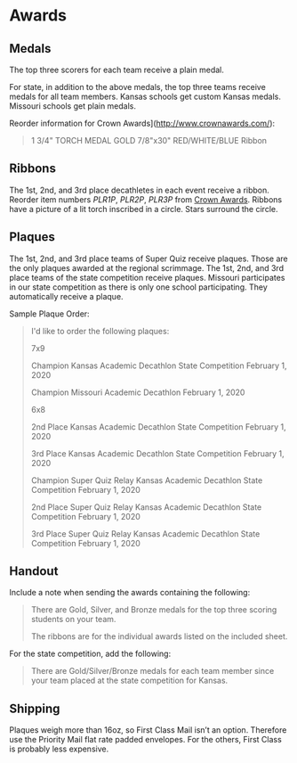 # Awards

## Medals

The top three scorers for each team receive a plain medal.

For state, in addition to the above medals, the top three teams receive medals for all team members.
Kansas schools get custom Kansas medals.
Missouri schools get plain medals.

Reorder information for Crown Awards](<http://www.crownawards.com/>):
> 1 3/4" TORCH MEDAL GOLD
> 7/8"x30" RED/WHITE/BLUE Ribbon

## Ribbons

The 1st, 2nd, and 3rd place decathletes in each event receive a ribbon.
Reorder item numbers *PLR1P*, *PLR2P*, *PLR3P* from [Crown Awards](<http://www.crownawards.com/>).
Ribbons have a picture of a lit torch inscribed in a circle.
Stars surround the circle.

## Plaques

The 1st, 2nd, and 3rd place teams of Super Quiz receive plaques. Those are the only plaques awarded at the regional scrimmage.
The 1st, 2nd, and 3rd place teams of the state competition receive plaques.
Missouri participates in our state competition as there is only one school participating. They automatically receive a plaque.

Sample Plaque Order:

> I'd like to order the following plaques:
>
> 7x9
>
> Champion
> Kansas Academic Decathlon
> State Competition
> February 1, 2020
>
> Champion
> Missouri Academic Decathlon
> February 1, 2020
>
> 6x8
>
> 2nd Place
> Kansas Academic Decathlon
> State Competition
> February 1, 2020
>
> 3rd Place
> Kansas Academic Decathlon
> State Competition
> February 1, 2020
>
> Champion
> Super Quiz Relay
> Kansas Academic Decathlon
> State Competition
> February 1, 2020
>
> 2nd Place
> Super Quiz Relay
> Kansas Academic Decathlon
> State Competition
> February 1, 2020
>
> 3rd Place
> Super Quiz Relay
> Kansas Academic Decathlon
> State Competition
> February 1, 2020

## Handout

Include a note when sending the awards containing the following:
> There are Gold, Silver, and Bronze medals for the top three
scoring students on your team.
>
> The ribbons are for the individual awards listed on the included sheet.

For the state competition, add the following:

> There are Gold/Silver/Bronze medals for each team member since your team placed at the state competition for Kansas.

## Shipping

Plaques weigh more than 16oz, so First Class Mail isn’t an option. Therefore use the Priority Mail flat rate padded envelopes. For the others, First Class is probably less expensive.
